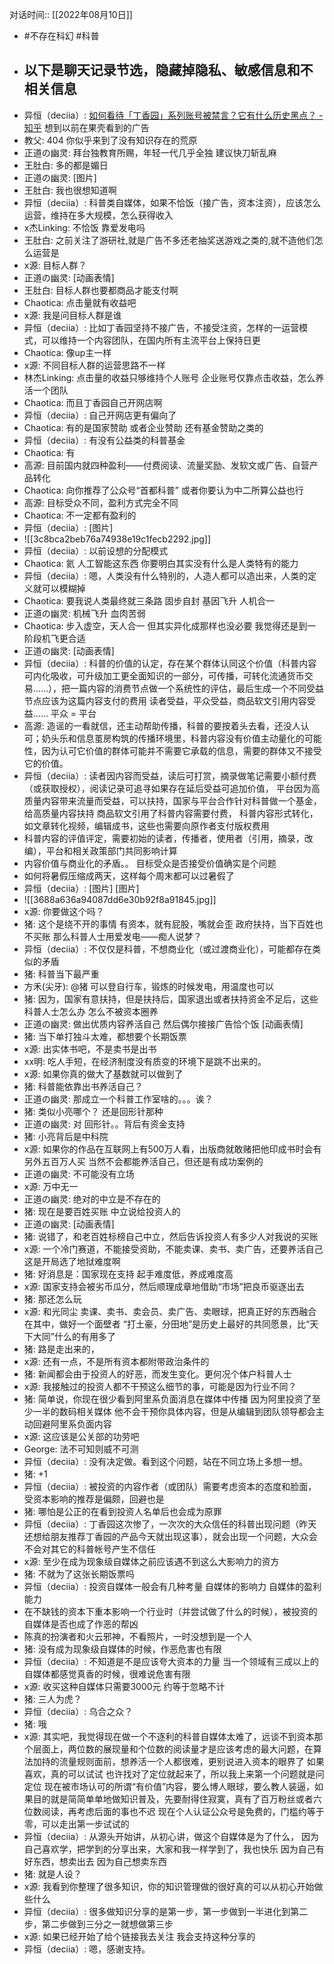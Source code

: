 对话时间:: [[2022年08月10日]]

- #不存在科幻 #科普
- ## 以下是聊天记录节选，隐藏掉隐私、敏感信息和不相关信息
- 异恒（deciia）:
  [如何看待「丁香园」系列账号被禁言？它有什么历史黑点？ - 知乎](https://www.zhihu.com/question/547734209)  想到以前在果壳看到的广告
- 教父:
  404
  你似乎来到了没有知识存在的荒原
- 正道の幽灵:
  拜台独教育所赐，年轻一代几乎全独
  建议快刀斩乱麻
- 王肚白:
  多的都是媚日
- 正道の幽灵:
  [图片]
- 王肚白:
  我也很想知道啊
- 异恒（deciia）:
  科普类自媒体，如果不恰饭（接广告，资本注资），应该怎么运营，维持在多大规模，怎么获得收入
- x杰Linking:
  不恰饭 靠爱发电吗
- 王肚白:
  之前关注了游研社,就是广告不多还老抽奖送游戏之类的,就不造他们怎么运营是
- x源:
  目标人群？
- 正道の幽灵:
  [动画表情]
- 王肚白:
  目标人群也要都商品才能支付啊
- Chaotica:
  点击量就有收益吧
- x源:
  我是问目标人群是谁
- 异恒（deciia）:
  比如丁香园坚持不接广告，不接受注资，怎样的一运营模式，可以维持一个内容团队，在国内所有主流平台上保持日更
- Chaotica:
  像up主一样
- x源:
  不同目标人群的运营思路不一样
- 林杰Linking:
  点击量的收益只够维持个人账号 企业账号仅靠点击收益，怎么养活一个团队
- Chaotica:
  而且丁香园自己开网店啊
- 异恒（deciia）:
  自己开网店更有偏向了
- Chaotica:
  有的是国家赞助
  或者企业赞助
  还有基金赞助之类的
- 异恒（deciia）:
  有没有公益类的科普基金
- Chaotica:
  有
- 高源:
  目前国内就四种盈利——付费阅读、流量奖励、发软文或广告、自营产品转化
- Chaotica:
  向你推荐了公众号“首都科普”
  或者你要认为中二所算公益也行
- 高源:
  目标受众不同，盈利方式完全不同
- Chaotica:
  不一定都有盈利的
- 异恒（deciia）:
  [图片]
- ![[3c8bca2beb76a74938e19c1fecb2292.jpg]]
- 异恒（deciia）:
  以前设想的分配模式
- Chaotica:
  氦
  人工智能这东西
  你要明白其实没有什么是人类特有的能力
- 异恒（deciia）:
  嗯，人类没有什么特别的，人造人都可以造出来，人类的定义就可以模糊掉
- Chaotica:
  要我说人类最终就三条路
  固步自封
  基因飞升
  人机合一
- 正道の幽灵:
  机械飞升
  血肉苦弱
- Chaotica:
  步入虚空，天人合一
  但其实异化成那样也没必要
  我觉得还是到一阶段机飞更合适
- 正道の幽灵:
  [动画表情]
- 异恒（deciia）:
  科普的价值的认定，存在某个群体认同这个价值（科普内容可内化吸收，可升级加工更全面知识的一部分，可传播，可转化流通货币交易……），把一篇内容的消费节点做一个系统性的评估，最后生成一个不同受益节点应该为这篇内容支付的费用
  读者受益，平众受益，商品软文引用内容受益……
  平众 = 平台
- 高源:
  造谣的一看就信，还主动帮助传播，科普的要按着头去看，还没人认可；奶头乐和信息茧房构筑的传播环境里，科普内容没有价值主动量化的可能性，因为认可它价值的群体可能并不需要它承载的信息，需要的群体又不接受它的价值。
- 异恒（deciia）:
  读者因内容而受益，读后可打赏，摘录做笔记需要小额付费（或获取授权），阅读记录可追寻如果存在延后受益可追加价值，
  平台因为高质量内容带来流量而受益，可以扶持，国家与平台合作针对科普做一个基金，给高质量内容扶持
  商品软文引用了科普内容需要付费，
  科普内容形式转化，如文章转化视频，编辑成书，这些也需要向原作者支付版权费用
- 科普内容的评值评定，需要初始的读者，传播者，使用者（引用，摘录，改编），平台和相关政策部门共同影响计算
- 内容价值与商业化的矛盾。。
  目标受众是否接受价值确实是个问题
- 如何将暑假压缩成两天，这样每个周末都可以过暑假了
- 异恒（deciia）:
  [图片]
  [图片]
- ![[3688a636a94087dd6e30b92f8a91845.jpg]]
- x源:
  你要做这个吗？
- 猪:
  这个是绕不开的事情
  有资本，就有屁股，嘴就会歪
  政府扶持，当下百姓也不买账
  那么科普人士用爱发电——痴人说梦？
- 异恒（deciia）:
  不仅仅是科普，不想商业化（或过渡商业化），可能都存在类似的矛盾
- 猪:
  科普当下最严重
- 方禾(尖牙):
  @猪 可以登自行车，锻炼的时候发电，用温度也可以
- 猪:
  因为，国家有意扶持，但是扶持后，国家退出或者扶持资金不足后，这些科普人士怎么办
  怎么不被资本圈养
- 正道の幽灵:
  做出优质内容养活自己
  然后偶尔接接广告恰个饭
  [动画表情]
- 猪:
  当下单打独斗太难，都想要个长期饭票
- x源:
  出实体书吧，不是卖书是出书
- xx明:
  吃人手短，在经济制度没有质变的环境下是跳不出来的。
- x源:
  如果你真的做大了基数就可以做到了
- 猪:
  科普能依靠出书养活自己？
- 正道の幽灵:
  那成立一个科普工作室啥的。。。诶？
- 猪:
  类似小亮哪个？
  还是回形针那种
- 正道の幽灵:
  对
  回形针。。背后有资金支持
- 猪:
  小亮背后是中科院
- x源:
  如果你的作品在互联网上有500万人看，出版商就敢赌把他印成书时会有另外五百万人买
  当然不会都能养活自己，但还是有成功案例的
- 正道の幽灵:
  不可能没有立场
- x源:
  万中无一
- 正道の幽灵:
  绝对的中立是不存在的
- 猪:
  现在是要百姓买账
  中立说给投资人的
- 正道の幽灵:
  [动画表情]
- 猪:
  说错了，和老百姓标榜自己中立，然后告诉投资人有多少人对我说的买账
- x源:
  一个冷门赛道，不能接受资助，不能卖课、卖书、卖广告，还要养活自己这是开局选了地狱难度啊
- 猪:
  好消息是：国家现在支持
  起手难度低，养成难度高
- x源:
  国家支持会被劣币瓜分，然后顺理成章地借助“市场”把良币驱逐出去
- 猪:
  那还怎么玩
- x源:
  和光同尘
  卖课、卖书、卖会员、卖广告、卖眼球，把真正好的东西融合在其中，做好一个面壁者
  “打土豪，分田地”是历史上最好的共同愿景，比“天下大同”什么的有用多了
- 猪:
  路是走出来的，
- x源:
  还有一点，不是所有资本都附带政治条件的
- 猪:
  新闻都会由于投资人的好恶，而发生变化。更何况个体户科普人士
- x源:
  我接触过的投资人都不干预这么细节的事，可能是因为行业不同？
- 猪:
  简单说，你现在很少看到阿里系负面消息在媒体中传播
  因为阿里投资了至少一半的数码相关媒体
  他不会干预你具体内容，但是从编辑到团队领导都会主动回避阿里系负面内容
- x源:
  这应该是公关部的功劳吧
- George:
  法不可知则威不可测
- 异恒（deciia）:
  没有决定做。看到这个问题，站在不同立场上多想一想。
- 猪:
  +1
- 异恒（deciia）:
  被投资的内容作者（或团队）需要考虑资本的态度和脸面，受资本影响的推荐是偏颇，回避也是
- 猪:
  哪怕是公正的在看到投资人名单后也会成为原罪
- 异恒（deciia）:
  丁香园这次惨了，一次次的大众信任的科普出现问题（昨天还想给朋友推荐丁香园的产品今天就出现这事），就会出现一个问题，大众会不会对其它的科普帐号产生不信任
- x源:
  至少在成为现象级自媒体之前应该遇不到这么大影响力的资方
- 猪:
  不就为了这张长期饭票吗
- 异恒（deciia）:
  投资自媒体一般会有几种考量
  自媒体的影响力
  自媒体的盈利能力
- 在不缺钱的资本下重本影响一个行业时（并尝试做了什么的时候），被投资的自媒体是否也成了作恶的帮凶
- 陈真的扮演者和火云邪神，不看照片，一时没想到是一个人
- 猪:
  没有成为现象级自媒体的时候，作恶危害也有限
- 异恒（deciia）:
  不知道是不是应该夸大资本的力量
  当一个领域有三成以上的自媒体都感觉真香的时候，很难说危害有限
- x源:
  收买这种自媒体只需要3000元
  约等于忽略不计
- 猪:
  三人为虎？
- 异恒（deciia）:
  乌合之众？
- 猪:
  哦
- x源:
  其实吧，我觉得现在做一个不逐利的科普自媒体太难了，远谈不到资本那个层面上，两位数的展现量和个位数的阅读量才是应该考虑的最大问题，在算法加持的流量规则面前，想养活一个人都很难，更别说进入资本的眼界了
  如果喜欢，真的可以试试
  也许找对了定位就起来了，所以我上来第一个问题就是问定位
  现在被市场认可的所谓“有价值”内容，要么博人眼球，要么教人装逼，如果目的就是简简单单地做知识普及，先要耐得住寂寞，真有了百万粉丝或者六位数阅读，再考虑后面的事也不迟
  现在个人认证公众号是免费的，门槛约等于零，可以走出第一步试试的
- 异恒（deciia）:
  从源头开始讲，从初心讲，做这个自媒体是为了什么，
  因为自己喜欢学，把学到的分享出来，大家和我一样学到了，我也快乐
  因为自己有好东西，想卖出去
  因为自己想卖东西
- 猪:
  就是人设？
- x源:
  我看到你整理了很多知识，你的知识管理做的很好真的可以从初心开始做些什么
- 异恒（deciia）:
  很多做知识分享的是第一步，第一步做到一半进化到第二步，第二步做到三分之一就想做第三步
- x源:
  如果已经开始了给个链接我去关注
  我会支持这种分享的
- 异恒（deciia）:
  嗯，感谢支持。
